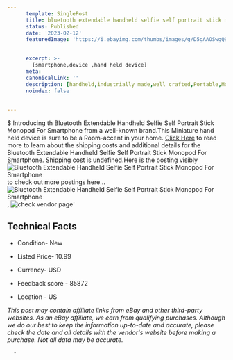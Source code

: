 ```yaml
---
      template: SinglePost
      title: bluetooth extendable handheld selfie self portrait stick monopod for smartphone
      status: Published
      date: '2023-02-12'
      featuredImage: 'https://i.ebayimg.com/thumbs/images/g/D5gAAOSwgQ9VteFh/s-l225.jpg'
       

      excerpt: >-
        [smartphone,device ,hand held device]
      meta:
      canonicalLink: ''
      description: [handheld,industrially made,well crafted,Portable,Mobile,Compact,Convenient,Lightweight,Maneuverable,Man-portable,Miniature,Carriable,Hand-held,Light,Holdable,Transportable,Mobile device,Pocket-sized,On-the-go,Wireless,Cordless,Compact size,Convenient size, smartphone,device ,hand held device]
      noindex: false
      

---
```

$
      Introducing th Bluetooth Extendable Handheld Selfie Self Portrait Stick Monopod For Smartphone from a well-known brand.This Miniature hand held device is sure to be a Room-accent in your home. [Click Here](https://www.ebay.com/itm/131565136920?hash=item1ea1e4ac18%3Ag%3AD5gAAOSwgQ9VteFh&mkevt=1&mkcid=1&mkrid=711-53200-19255-0&campid=%253CePNCampaignId%253E&customid=%253CreferenceId%253E&toolid=10049) to read more to learn about the shipping costs and additional details for the Bluetooth Extendable Handheld Selfie Self Portrait Stick Monopod For Smartphone. Shipping cost is undefined.Here is the posting visibly ![Bluetooth Extendable Handheld Selfie Self Portrait Stick Monopod For Smartphone](https://i.ebayimg.com/thumbs/images/g/D5gAAOSwgQ9VteFh/s-l225.jpg) to check out more postings here... ![Bluetooth Extendable Handheld Selfie Self Portrait Stick Monopod For Smartphone](https://i.ebayimg.com/images/g/D5gAAOSwgQ9VteFh/s-l1200.jpg), ![check vendor page](https://origin-galleryplus.ebayimg.com/ws/web/131565136920_2_0_1/225x225.jpg,https://origin-galleryplus.ebayimg.com/ws/web/131565136920_3_0_1/225x225.jpg,https://origin-galleryplus.ebayimg.com/ws/web/131565136920_4_0_1/225x225.jpg,https://origin-galleryplus.ebayimg.com/ws/web/131565136920_5_0_1/225x225.jpg,https://origin-galleryplus.ebayimg.com/ws/web/131565136920_6_0_1/225x225.jpg,https://origin-galleryplus.ebayimg.com/ws/web/131565136920_7_0_1/225x225.jpg,https://origin-galleryplus.ebayimg.com/ws/web/131565136920_8_0_1/225x225.jpg,https://origin-galleryplus.ebayimg.com/ws/web/131565136920_9_0_1/225x225.jpg,https://origin-galleryplus.ebayimg.com/ws/web/131565136920_10_0_1/225x225.jpg,https://origin-galleryplus.ebayimg.com/ws/web/131565136920_11_0_1/225x225.jpg,https://origin-galleryplus.ebayimg.com/ws/web/131565136920_12_0_1/225x225.jpg)'

      

 ## Technical Facts 



     
      

 - Condition- New 


      

 - Listed Price- 10.99 


      

 - Currency- USD 


      

 - Feedback score - 85872 


      

 - Location - US 


      
      

 *_This post may contain affiliate links from eBay and other third-party websites. As an eBay affiliate, we earn from qualifying purchases. Although we do our best to keep the information up-to-date and accurate, please check the date and all details with the vendor's website before making a purchase. Not all data may be accurate._*




      -
